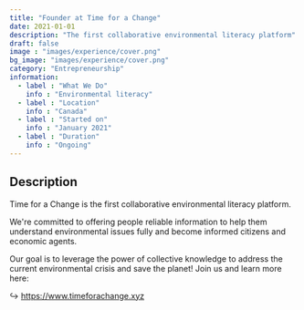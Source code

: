 ```yaml
---
title: "Founder at Time for a Change"
date: 2021-01-01
description: "The first collaborative environmental literacy platform"
draft: false
image : "images/experience/cover.png"
bg_image: "images/experience/cover.png"
category: "Entrepreneurship"
information:
  - label : "What We Do"
    info : "Environmental literacy"
  - label : "Location"
    info : "Canada"
  - label : "Started on"
    info : "January 2021"
  - label : "Duration"
    info : "Ongoing"
---
```


## Description

Time for a Change is the first collaborative environmental literacy platform.

We're committed to offering people reliable information to help them understand environmental issues fully and become informed citizens and economic agents.

Our goal is to leverage the power of collective knowledge to address the current environmental crisis and save the planet! Join us and learn more here:

↪ https://www.timeforachange.xyz
